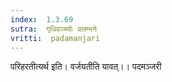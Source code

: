 ```yaml
---
index:  1.3.69
sutra:  गृधिवञ्च्योः प्रलम्भने
vritti:  padamanjari
---
```


परिहरतीत्यर्थ इति। वर्जयतीति यावत्।।
पदमञ्जरी
